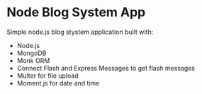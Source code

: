 # Node Blog System App
Simple node.js blog stystem application built with:
* Node.js
* MongoDB
* Monk ORM
* Connect Flash and Express Messages to get flash messages
* Multer for file upload
* Moment.js for date and time
